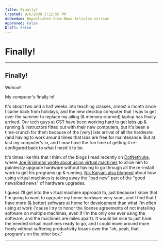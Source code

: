 ```yaml
---
Title: Finally!
Created: 9/6/2009 3:22:50 PM
Addendum: Republished from News Articles version
Approved: False
Draft: False
---
```

# Finally!

---

## Finally!


Wohoo!!



My computer's finally in!



It's about two and a half weeks into teaching classes, almost a month since I came back from holidays, and the new desktop computer that I was to get over the summer to replace my ailing (& memory-starved) laptop has finally arrived. Our tech guys at CST have been working hard to get labs up & running & instructors fitted out with their new computers, but it's been a time-crunch for them because of the [very] late arrival of all the hardware (and having to work around times that labs are free for maintenance. But at last my computer's in, and I now have the fun time of getting it re-configured back to what I need it to be.



It's times like this that I think of the blogs I read recently on [DotNetNuke](http://dotnetnuke.com/), where [Joe Brinkman wrote about using virtual machines](http://dotnetnuke.com/Community/Blogs/tabid/825/EntryID/1101/Default.aspx) to allow him to painlessly upgrade hardware without having to go through all the re-install work to get his programs up & running. [Nik Kalyani also blogged](http://dotnetnuke.com/Community/Blogs/tabid/825/EntryID/1105/Default.aspx) about how using virtual machines is taking away the "bad new" part of the "good news/bad news" of hardware upgrades.



I guess I'll get into the virtual machine approach to, just because I know that I'm going to want to upgrade my home hardware very soon, and I find that I have more (& better) software at home for development than what I'm often using at work ('cause I try to honor the license agreements of not installing software on multiple machines, even if I'm the only one ever using the software, and the machines are miles apart). It would be nice to just have the needed virtual machines ready to go, and I could move around more freely without suffering productivity losses over the "oh, yeah, that program's on the other box."





---


